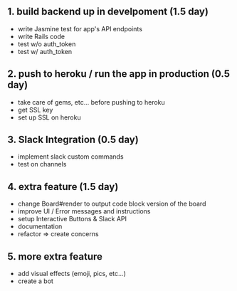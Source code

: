 ## 1. build backend up in develpoment (1.5 day)
* write Jasmine test for app's API endpoints
* write Rails code
* test w/o auth_token
* test w/ auth_token

## 2. push to heroku / run the app in production (0.5 day)
* take care of gems, etc... before pushing to heroku
* get SSL key
* set up SSL on heroku

## 3. Slack Integration (0.5 day)
* implement slack custom commands
* test on channels

## 4. extra feature (1.5 day)
* change Board#render to output code block version of the board
* improve UI / Error messages and instructions
* setup Interactive Buttons & Slack API
* documentation
* refactor => create concerns

## 5. more extra feature
* add visual effects (emoji, pics, etc...)
* create a bot
